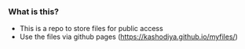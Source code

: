 ### What is this?
- This is a repo to store files for public access
- Use the files via github pages (https://kashodiya.github.io/myfiles/)
